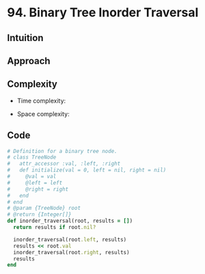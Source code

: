 # 94. Binary Tree Inorder Traversal

## Intuition

## Approach
<!-- Describe your approach to solving the problem. -->

## Complexity

- Time complexity:
<!-- Add your time complexity here, e.g. $$O(n)$$ -->

- Space complexity:
<!-- Add your space complexity here, e.g. $$O(n)$$ -->

## Code

```ruby
# Definition for a binary tree node.
# class TreeNode
#   attr_accessor :val, :left, :right
#   def initialize(val = 0, left = nil, right = nil)
#     @val = val
#     @left = left
#     @right = right
#   end
# end
# @param {TreeNode} root
# @return {Integer[]}
def inorder_traversal(root, results = [])
  return results if root.nil?

  inorder_traversal(root.left, results)
  results << root.val
  inorder_traversal(root.right, results)
  results
end
```
